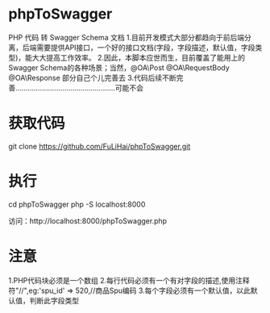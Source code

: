 # phpToSwagger
PHP 代码 转 Swagger Schema 文档
1.目前开发模式大部分都趋向于前后端分离，后端需要提供API接口，一个好的接口文档(字段，字段描述，默认值，字段类型)，能大大提高工作效率。
2.因此，本脚本应世而生，目前覆盖了能用上的Swagger Schema的各种场景；当然，@OA\Post @OA\RequestBody @OA\Response 部分自己个儿完善去
3.代码后续不断完善.................................................可能不会

# 获取代码
git clone https://github.com/FuLiHai/phpToSwagger.git

# 执行
cd phpToSwagger
php -S localhost:8000

访问：http://localhost:8000/phpToSwagger.php

# 注意
  1.PHP代码块必须是一个数组
  2.每行代码必须有一个有对字段的描述,使用注释符"//",eg:'spu_id'     => 520,//商品Spu编码
  3.每个字段必须有一个默认值，以此默认值，判断此字段类型
